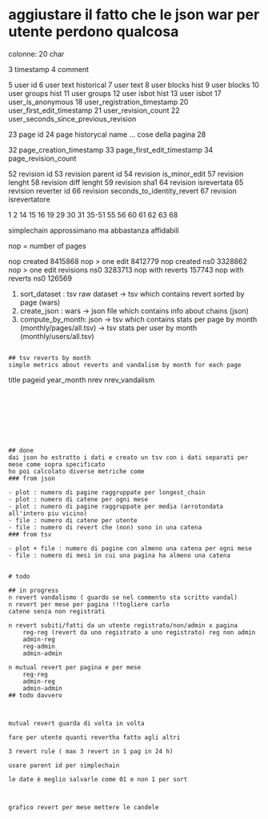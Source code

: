 
# aggiustare il fatto che le json war per utente perdono qualcosa



colonne: 20 char 

3 timestamp
4 comment 

5 user id 
6 user text historical 
7 user text 
8 user blocks hist
9 user blocks
10 user groups hist 
11 user groups
12 user isbot hist
13 user isbot 
17 user_is_anonymous
18 user_registration_timestamp
20 user_first_edit_timestamp
21 user_revision_count
22 user_seconds_since_previous_revision

23 page id
24 page historycal name
... cose della pagina 
28

32 page_creation_timestamp
33 page_first_edit_timestamp
34 page_revision_count

52 revision id
53 revision parent id 
54 revision is_minor_edit
57 revision lenght
58 revision diff lenght 
59 revision sha1
64 revision isrevertata
65 revision reverter id 
66 revision seconds_to_identity_revert
67 revision isrevertatore



1 2 14 15 16 19 29 30 31 35-51 55 56 60 61 62 63 68




simplechain approssimano ma abbastanza affidabili

nop = number of pages

nop created                     8415868
nop > one edit                  8412779 
nop created ns0                 3328862
nop > one edit revisions ns0    3283713
nop with reverts                 157743
nop with reverts ns0             126569


1) sort_dataset : tsv raw dataset -> tsv which contains revert sorted by page (wars)
2) create_json  : wars -> json file which contains info about chains (json)
3) compute_by_month: json -> tsv which contains stats per page by month (monthly/pages/all.tsv) -> tsv stats per user by month (monthly/users/all.tsv)








```

## tsv reverts by month 
simple metrics about reverts and vandalism by month for each page 

```
title       pageid    year_month     nrev      nrev_vandalism
```








## done 
dai json ho estratto i dati e creato un tsv con i dati separati per mese come sopra specificato 
ho poi calcolato diverse metriche come 
### from json

- plot : numero di pagine raggruppate per longest_chain
- plot : numero di catene per ogni mese 
- plot : numero di pagine raggruppate per media (arrotondata all'intero piu vicino)
- file : numero di catene per utente 
- file : numero di revert che (non) sono in una catena 
### from tsv

- plot + file : numero di pagine con almeno una catena per ogni mese 
- file : numero di mesi in cui una pagina ha almeno una catena 


# todo

## in progress 
n revert vandalismo ( guardo se nel commento sta scritto vandal)
n revert per mese per pagina !!togliere carlo
catene senza non registrati

n revert subiti/fatti da un utente registrato/non/admin x pagina
    reg-reg (revert da uno registrato a uno registrato) reg non admin
    admin-reg 
    reg-admin
    admin-admin

n mutual revert per pagina e per mese
    reg-reg
    admin-reg
    admin-admin
## todo davvero



mutual revert guarda di volta in volta 

fare per utente quanti revertha fatto agli altri 

3 revert rule ( max 3 revert in 1 pag in 24 h)

usare parent id per simplechain

le date è meglio salvarle come 01 e non 1 per sort



grafico revert per mese mettere le candele 
